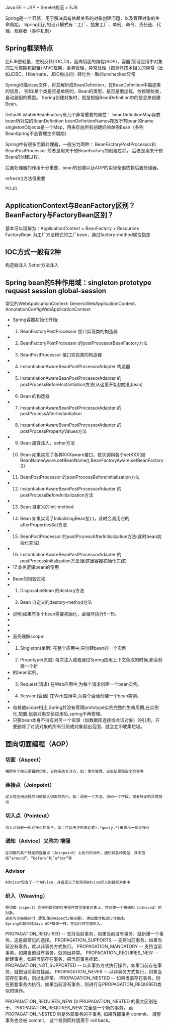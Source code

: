 
Java EE = JSP + Servlet规范 + EJB

Spring是一个容器，用于解决具有依赖关系的对象创建问题，以及管理对象的生命周期。
Spring用到的设计模式有：工厂、抽象工厂、单例、命令、责任链、代理、观察者（事件机制）

## Spring框架特点
比EJB更轻量，控制反转(IOC,DI)，面向切面的编程(AOP)，容器(管理应用中对象的生命周期和配置)
MVC框架，事务管理，异常处理（把具体技术相关的异常（比如JDBC，Hibernate，JDO抛出的）转化为一致的unchecked异常

Spring扫描class文件，将其解析成BeanDefinition，在BeanDefinition中描述类的信息，
例如:某个类是否是单例的，Bean的类型，是否是懒加载，依赖哪些类，自动装配的模型。
Spring创建对象时，就是根据BeanDefinition中的信息来创建Bean。

DefaultListableBeanFactory有几个非常重要的属性：
beanDefinitionMap存放bean所对应的BeanDefinition
beanDefinitionNames存放所有bean的name
singletonObjects是一个Map，用来存放所有创建好的单例Bean（多例BeanSpring不会管理生命周期）

Spring中有很多后置处理器，一般分为两种：
BeanFactoryPostProcessor和BeanPostProcessor
前者是用来干预BeanFactory的创建过程，
后者是用来干预Bean的创建过程。

后置处理器的作用十分重要，bean的创建以及AOP的实现全部依赖后置处理器。

refresh()方法很重要

POJO



## ApplicationContext与BeanFactory区别？ BeanFactory与FactoryBean区别？
基本可以理解为：ApplicationContext = BeanFactory + Resources
FactoryBean 为工厂方法模式的工厂bean，通过factory-method属性指定

## IOC方式一般有2种
   构造器注入
   Setter方法注入
    
## Spring bean的5种作用域：singleton prototype request session  global-session


常见的WebApplicationContext: 
GenericWebApplicationContext、AnnotationConfigWebApplicationContext


 * Spring容器初始化开始:
 * 1. BeanFactoryPostProcessor 接口实现类的构造器
 * 2. BeanFactoryPostProcessor 的postProcessorBeanFactory方法
 * 3. BeanPostProcessor 接口实现类的构造器
 * 4. InstantiationAwareBeanPostProcessorAdapter 构造器
 * 5. InstantiationAwareBeanPostProcessorAdapter 的postProcessBeforeInstantiation方法(从这里开始初始化bean)
 * 6. Bean 的构造器
 * 7. InstantiationAwareBeanPostProcessorAdapter 的postProcessAfterInstantiation
 * 8. InstantiationAwareBeanPostProcessorAdapter 的postProcessPropertyValues方法
 * 9. Bean 属性注入，setter方法
 * 10. Bean 如果实现了各种XXXaware接口，依次调用各个setXXX(如BeanNameAware.setBeanName(),BeanFactoryAware.setBeanFactory())
 * 11. BeanPostProcessor 的postProcessBeforeInitialization方法
 * 12. InstantiationAwareBeanPostProcessorAdapter 的postProcessBeforeInitialization方法
 * 13. Bean 自定义的init-method
 * 14. Bean 如果实现了InitializingBean接口，此时会调用它的afterPropertiesSet方法
 * 15. BeanPostProcessor 的postProcessAfterInitialization方法(此时bean初始化完成)
 * 16. InstantiationAwareBeanPostProcessorAdapter 的postProcessInitialization方法(到这里容器初始化完成)
 * 17.业务逻辑bean的使用
 *
 * Bean的销毁过程:
 * 1. DisposableBean 的destory方法
 * 2. Bean 自定义的destory-method方法
 *
 * 说明:如果有多个bean需要初始化，会循环执行5--15。
 *
 *
 *
 * 首先理解scope:
 * 1. Singleton(单例) 在整个应用中,只创建bean的一个实例
 * 2. Propotype(原型) 每次注入或者通过Spring应用上下文获取的时候,都会创建一个新
 * 的bean实例。
 * 3. Request(请求) 在Web应用中,为每个请求创建一个bean实例。
 * 4. Session(会话) 在Web应用中,为每个会话创建一个bean实例。
 *
 * 和其他scope相比,Spring并没有管理prototype实例完整的生命周期,在实例化,配置,组装对象交给应用后,spring不再管理。
 * 只要bean本身不持有对另一个资源（如数据库连接或会话对象）的引用，只要删除了对该对象的所有引用或对象超出范围，就会立即收集垃圾。
 
 
 
 
## 面向切面编程（AOP）

### 切面（Aspect）
    横跨多个核心逻辑的功能，又称系统关注点，如：事务管理、日志记录和安全检查等
    
### 连接点（Joinpoint）
    定义在应用流程的何处插入切面的执行，如：调用一个方法、访问一个字段，或者特定的异常抛出

### 切入点（Pointcut）
    切入点就是一组连接点的集合，如：可以用正则表达式(.*query.*)来表示一组连接点

### 通知（Advice）又称为 增强
    在切面的某个特定的连接点（Joinpoint）上执行的动作，通知有各种类型，其中包括“around”、“before”和“after”等
    
### Advisor
    Advisor包含了一个Advice，并且定义了如何将Advice织入到目标对象中

### 织入（Weaving）
    把切面（aspect）连接到其它的应用程序类型或者对象上，并创建一个被通知（advised）的对象。 
    这些可以在编译时（例如使用AspectJ编译器），类加载时和运行时完成。 
    Spring和其他纯Java AOP框架一样，在运行时完成织入。 


PROPAGATION_REQUIRED -- 支持当前事务，如果当前没有事务，就新建一个事务。这是最常见的选择。 
PROPAGATION_SUPPORTS -- 支持当前事务，如果当前没有事务，就以非事务方式执行。 
PROPAGATION_MANDATORY -- 支持当前事务，如果当前没有事务，就抛出异常。 
PROPAGATION_REQUIRES_NEW -- 新建事务，如果当前存在事务，把当前事务挂起。 
PROPAGATION_NOT_SUPPORTED -- 以非事务方式执行操作，如果当前存在事务，就把当前事务挂起。 
PROPAGATION_NEVER -- 以非事务方式执行，如果当前存在事务，则抛出异常。 
PROPAGATION_NESTED -- 如果当前存在事务，则在嵌套事务内执行。如果当前没有事务，则进行与PROPAGATION_REQUIRED类似的操作。 

PROPAGATION_REQUIRES_NEW 和 PROPAGATION_NESTED 的最大区别在于， PROPAGATION_REQUIRES_NEW 完全是一个新的事务，
而 PROPAGATION_NESTED 则是外部事务的子事务, 如果外部事务 commit， 潜套事务也会被 commit， 这个规则同样适用于 roll back。